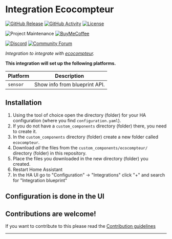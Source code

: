 # Integration Ecocompteur

[![GitHub Release][releases-shield]][releases]
[![GitHub Activity][commits-shield]][commits]
[![License][license-shield]](LICENSE)

![Project Maintenance][maintenance-shield]
[![BuyMeCoffee][buymecoffeebadge]][buymecoffee]

[![Discord][discord-shield]][discord]
[![Community Forum][forum-shield]][forum]

_Integration to integrate with [ecocompteur][ecocompteur]._

**This integration will set up the following platforms.**

Platform | Description
-- | --
`sensor` | Show info from blueprint API.

## Installation

1. Using the tool of choice open the directory (folder) for your HA configuration (where you find `configuration.yaml`).
1. If you do not have a `custom_components` directory (folder) there, you need to create it.
1. In the `custom_components` directory (folder) create a new folder called `ecocompteur`.
1. Download _all_ the files from the `custom_components/ecocompteur/` directory (folder) in this repository.
1. Place the files you downloaded in the new directory (folder) you created.
1. Restart Home Assistant
1. In the HA UI go to "Configuration" -> "Integrations" click "+" and search for "Integration blueprint"

## Configuration is done in the UI

<!---->

## Contributions are welcome!

If you want to contribute to this please read the [Contribution guidelines](CONTRIBUTING.md)

***

[ecocompteur]: https://github.com/AlexandreFournier/ha-ecocompteur
[buymecoffee]: https://www.buymeacoffee.com/AlexandreFournier
[buymecoffeebadge]: https://img.shields.io/badge/buy%20me%20a%20coffee-donate-yellow.svg?style=for-the-badge
[commits-shield]: https://img.shields.io/github/commit-activity/y/AlexandreFournier/ecocompteur.svg?style=for-the-badge
[commits]: https://github.com/AlexandreFournier/ecocompteur/commits/main
[discord]: https://discord.gg/Qa5fW2R
[discord-shield]: https://img.shields.io/discord/330944238910963714.svg?style=for-the-badge
[exampleimg]: example.png
[forum-shield]: https://img.shields.io/badge/community-forum-brightgreen.svg?style=for-the-badge
[forum]: https://community.home-assistant.io/
[license-shield]: https://img.shields.io/github/license/AlexandreFournier/ecocompteur.svg?style=for-the-badge
[maintenance-shield]: https://img.shields.io/badge/maintainer-%40AlexandreFournier-blue.svg?style=for-the-badge
[releases-shield]: https://img.shields.io/github/release/AlexandreFournier/ecocompteur.svg?style=for-the-badge
[releases]: https://github.com/AlexandreFournier/ecocompteur/releases
